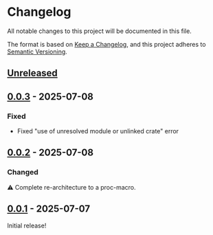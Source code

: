 # Changelog

All notable changes to this project will be documented in this file.

The format is based on [Keep a Changelog](https://keepachangelog.com/en/1.1.0/),
and this project adheres to [Semantic Versioning](https://semver.org/spec/v2.0.0.html).

## [Unreleased]

## [0.0.3] - 2025-07-08

### Fixed

- Fixed "use of unresolved module or unlinked crate" error

## [0.0.2] - 2025-07-08

### Changed

:warning: Complete re-architecture to a proc-macro.

## [0.0.1] - 2025-07-07

Initial release!

[unreleased]: https://github.com/bahlo/axum-accept/compare/v0.0.3...HEAD
[0.0.3]: https://github.com/bahlo/axum-accept/releases/tag/v0.0.3
[0.0.2]: https://github.com/bahlo/axum-accept/releases/tag/v0.0.2
[0.0.1]: https://github.com/bahlo/axum-accept/releases/tag/v0.0.1
